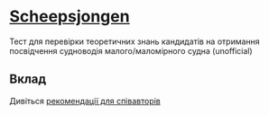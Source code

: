 # [Scheepsjongen](https://scheepsjongen.github.io)

Тест для перевірки теоретичних знань кандидатів на отримання
посвідчення судноводія малого/маломірного судна (unofficial)

## Вклад

Дивіться [рекомендації для співавторів](CONTRIBUTING.md)
